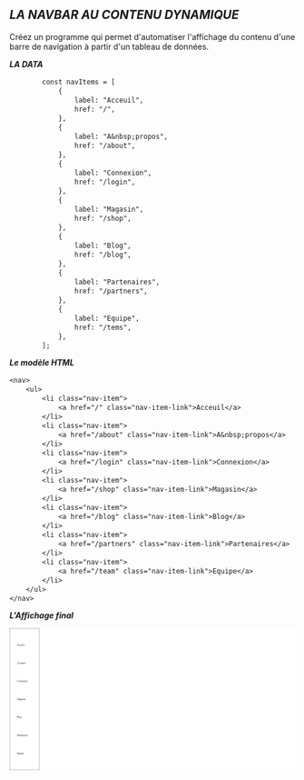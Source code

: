 ## **_LA NAVBAR AU CONTENU DYNAMIQUE_**

Créez un programme qui permet d'automatiser l'affichage du contenu d'une barre de navigation à partir d'un tableau de données.

**_LA DATA_**

            const navItems = [
                {
                    label: "Acceuil",
                    href: "/",
                },
                {
                    label: "A&nbsp;propos",
                    href: "/about",
                },
                {
                    label: "Connexion",
                    href: "/login",
                },
                {
                    label: "Magasin",
                    href: "/shop",
                },
                {
                    label: "Blog",
                    href: "/blog",
                },
                {
                    label: "Partenaires",
                    href: "/partners",
                },
                {
                    label: "Equipe",
                    href: "/tems",
                },
            ];

**_Le modèle HTML_**

    <nav>
        <ul>
            <li class="nav-item">
                <a href="/" class="nav-item-link">Acceuil</a>
            </li>
            <li class="nav-item">
                <a href="/about" class="nav-item-link">A&nbsp;propos</a>
            </li>
            <li class="nav-item">
                <a href="/login" class="nav-item-link">Connexion</a>
            </li>
            <li class="nav-item">
                <a href="/shop" class="nav-item-link">Magasin</a>
            </li>
            <li class="nav-item">
                <a href="/blog" class="nav-item-link">Blog</a>
            </li>
            <li class="nav-item">
                <a href="/partners" class="nav-item-link">Partenaires</a>
            </li>
            <li class="nav-item">
                <a href="/team" class="nav-item-link">Equipe</a>
            </li>
        </ul>
    </nav>

**_L'Affichage final_**

<img src="./vue-nav-bar.png" alt="" />
